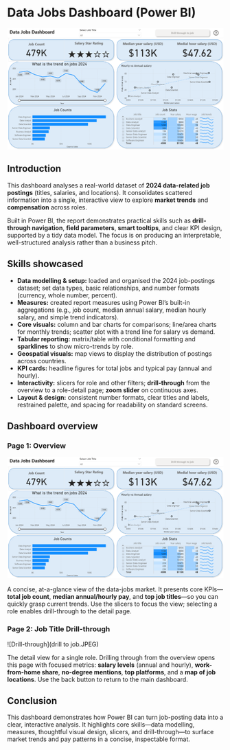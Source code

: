 # Data Jobs Dashboard (Power BI)

![Dashboard](dashboard.png)

## Introduction
This dashboard analyses a real-world dataset of **2024 data-related job postings** (titles, salaries, and locations). It consolidates scattered information into a single, interactive view to explore **market trends** and **compensation** across roles.

Built in Power BI, the report demonstrates practical skills such as **drill-through navigation**, **field parameters**, **smart tooltips**, and clear KPI design, supported by a tidy data model. The focus is on producing an interpretable, well-structured analysis rather than a business pitch.

## Skills showcased

- **Data modelling & setup:** loaded and organised the 2024 job-postings dataset; set data types, basic relationships, and number formats (currency, whole number, percent).
- **Measures:** created report measures using Power BI’s built-in aggregations (e.g., job count, median annual salary, median hourly salary, and simple trend indicators).
- **Core visuals:** column and bar charts for comparisons; line/area charts for monthly trends; scatter plot with a trend line for salary vs demand.
- **Tabular reporting:** matrix/table with conditional formatting and **sparklines** to show micro-trends by role.
- **Geospatial visuals:** map views to display the distribution of postings across countries.
- **KPI cards:** headline figures for total jobs and typical pay (annual and hourly).
- **Interactivity:** slicers for role and other filters; **drill-through** from the overview to a role-detail page; **zoom slider** on continuous axes.
- **Layout & design:** consistent number formats, clear titles and labels, restrained palette, and spacing for readability on standard screens.

## Dashboard overview

### Page 1: Overview
![Dashboard](dashboard.png)

A concise, at-a-glance view of the data-jobs market. It presents core KPIs—**total job count**, **median annual/hourly pay**, and **top job titles**—so you can quickly grasp current trends. Use the slicers to focus the view; selecting a role enables drill-through to the detail page.

### Page 2: Job Title Drill-through
![Drill-through](drill to job.JPEG)

The detail view for a single role. Drilling through from the overview opens this page with focused metrics: **salary levels** (annual and hourly), **work-from-home share**, **no-degree mentions**, **top platforms**, and a **map of job locations**. Use the back button to return to the main dashboard.

## Conclusion

This dashboard demonstrates how Power BI can turn job-posting data into a clear, interactive analysis. It highlights core skills—data modelling, measures, thoughtful visual design, slicers, and drill-through—to surface market trends and pay patterns in a concise, inspectable format.




